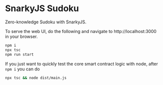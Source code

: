# SnarkyJS Sudoku

Zero-knowledge Sudoku with SnarkyJS.

To serve the web UI, do the following and navigate to http://localhost:3000 in your browser.

```sh
npm i
npx tsc
npm run start
```

If you just want to quickly test the core smart contract logic with node, after `npm i` you can do

```sh
npx tsc && node dist/main.js
```
